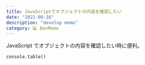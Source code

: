 ```yaml
---
title: JavaScriptでオブジェクトの内容を確認したい
date: "2021-09-16"
description: "develop memo"
category: 💻 DevMemo
---
```


JavaScript でオブジェクトの内容を確認したい時に便利。

```
console.table()
```
